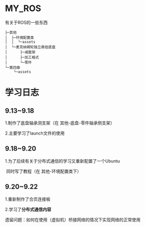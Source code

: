 # MY_ROS
 有关于ROS的一些东西

```
├─其他
│  ├─环境配置类
│  │  └─assets
│  └─麦克纳姆轮独立悬挂底盘
│      ├─减震架
│      ├─加工格式
│      └─零件
└─第四章
    └─assets
```



# 学习日志

## 9.13~9.18

1.制作了底盘轴承测支架（在 其他-底盘-零件轴承侧支架）

2.主要学习了launch文件的使用



## 9.18~9.20

1.为了后续有关于分布式通信的学习又重新配置了一个Ubuntu

​	同时写了教程（在 其他-环境配置类下）

## 9.20~9.22

1.重新制作了合页连接板

2.学习了**分布式通信内容**

遗留问题：如何在使用（虚拟机）桥接网络的情况下实现网络的正常使用
